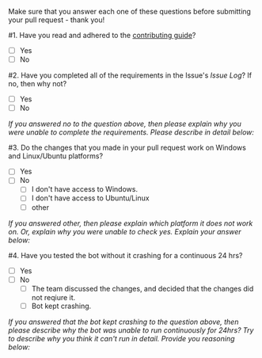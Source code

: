 Make sure that you answer each one of these questions before submitting your pull request - thank you!

\#1. Have you read and adhered to the [contributing guide]()?
- [ ] Yes
- [ ] No

\#2. Have you completed all of the requirements in the Issue's _Issue Log_?  If no, then why not?
- [ ] Yes
- [ ] No

_If you answered no to the question above, then please explain why you were unable to complete the requirements. Please describe in detail below:_




\#3. Do the changes that you made in your pull request work on Windows and Linux/Ubuntu platforms?
- [ ] Yes
- [ ] No
    - [ ] I don't have access to Windows.
    - [ ] I don't have access to Ubuntu/Linux
    - [ ] other

_If you answered other, then please explain which platform it does not work on. Or, explain why you were unable to check yes. Explain your answer below:_




\#4. Have you tested the bot without it crashing for a continuous 24 hrs?
- [ ] Yes
- [ ] No
  - [ ] The team discussed the changes, and decided that the changes did not reqiure it.
  - [ ] Bot kept crashing.  

_If you answered that the bot kept crashing to the question above, then please describe why the bot was unable to run continuously for 24hrs? Try to describe why you think it can't run in detail. Provide you reasoning below:_
